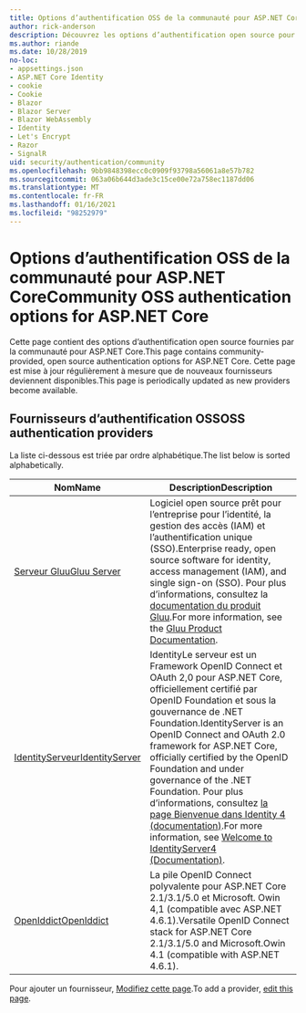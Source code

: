 ```yaml
---
title: Options d’authentification OSS de la communauté pour ASP.NET Core
author: rick-anderson
description: Découvrez les options d’authentification open source pour ASP.NET Core.
ms.author: riande
ms.date: 10/28/2019
no-loc:
- appsettings.json
- ASP.NET Core Identity
- cookie
- Cookie
- Blazor
- Blazor Server
- Blazor WebAssembly
- Identity
- Let's Encrypt
- Razor
- SignalR
uid: security/authentication/community
ms.openlocfilehash: 9bb9848398ecc0c0909f93798a56061a8e57b782
ms.sourcegitcommit: 063a06b644d3ade3c15ce00e72a758ec1187dd06
ms.translationtype: MT
ms.contentlocale: fr-FR
ms.lasthandoff: 01/16/2021
ms.locfileid: "98252979"
---
```

# <a name="community-oss-authentication-options-for-aspnet-core"></a><span data-ttu-id="2e371-103">Options d’authentification OSS de la communauté pour ASP.NET Core</span><span class="sxs-lookup"><span data-stu-id="2e371-103">Community OSS authentication options for ASP.NET Core</span></span>

<span data-ttu-id="2e371-104">Cette page contient des options d’authentification open source fournies par la communauté pour ASP.NET Core.</span><span class="sxs-lookup"><span data-stu-id="2e371-104">This page contains community-provided, open source authentication options for ASP.NET Core.</span></span> <span data-ttu-id="2e371-105">Cette page est mise à jour régulièrement à mesure que de nouveaux fournisseurs deviennent disponibles.</span><span class="sxs-lookup"><span data-stu-id="2e371-105">This page is periodically updated as new providers become available.</span></span>

## <a name="oss-authentication-providers"></a><span data-ttu-id="2e371-106">Fournisseurs d’authentification OSS</span><span class="sxs-lookup"><span data-stu-id="2e371-106">OSS authentication providers</span></span>

<span data-ttu-id="2e371-107">La liste ci-dessous est triée par ordre alphabétique.</span><span class="sxs-lookup"><span data-stu-id="2e371-107">The list below is sorted alphabetically.</span></span>

| <span data-ttu-id="2e371-108">Nom</span><span class="sxs-lookup"><span data-stu-id="2e371-108">Name</span></span> | <span data-ttu-id="2e371-109">Description</span><span class="sxs-lookup"><span data-stu-id="2e371-109">Description</span></span> |
| ---- | ----------- |
| [<span data-ttu-id="2e371-110">Serveur Gluu</span><span class="sxs-lookup"><span data-stu-id="2e371-110">Gluu Server</span></span>](https://gluu.org/) | <span data-ttu-id="2e371-111">Logiciel open source prêt pour l’entreprise pour l’identité, la gestion des accès (IAM) et l’authentification unique (SSO).</span><span class="sxs-lookup"><span data-stu-id="2e371-111">Enterprise ready, open source software for identity, access management (IAM), and single sign-on (SSO).</span></span> <span data-ttu-id="2e371-112">Pour plus d’informations, consultez la [documentation du produit Gluu](https://gluu.org/docs/).</span><span class="sxs-lookup"><span data-stu-id="2e371-112">For more information, see the [Gluu Product Documentation](https://gluu.org/docs/).</span></span> |
| [<span data-ttu-id="2e371-113">IdentityServeur</span><span class="sxs-lookup"><span data-stu-id="2e371-113">IdentityServer</span></span>](https://identityserver.io/) | <span data-ttu-id="2e371-114">IdentityLe serveur est un Framework OpenID Connect et OAuth 2,0 pour ASP.NET Core, officiellement certifié par OpenID Foundation et sous la gouvernance de .NET Foundation.</span><span class="sxs-lookup"><span data-stu-id="2e371-114">IdentityServer is an OpenID Connect and OAuth 2.0 framework for ASP.NET Core, officially certified by the OpenID Foundation and under governance of the .NET Foundation.</span></span> <span data-ttu-id="2e371-115">Pour plus d’informations, consultez [la page Bienvenue dans Identity 4 (documentation)](https://identityserver4.readthedocs.io/en/latest/).</span><span class="sxs-lookup"><span data-stu-id="2e371-115">For more information, see [Welcome to IdentityServer4 (Documentation)](https://identityserver4.readthedocs.io/en/latest/).</span></span> |
| [<span data-ttu-id="2e371-116">OpenIddict</span><span class="sxs-lookup"><span data-stu-id="2e371-116">OpenIddict</span></span>](https://github.com/openiddict/openiddict-core) | <span data-ttu-id="2e371-117">La pile OpenID Connect polyvalente pour ASP.NET Core 2.1/3.1/5.0 et Microsoft. Owin 4,1 (compatible avec ASP.NET 4.6.1).</span><span class="sxs-lookup"><span data-stu-id="2e371-117">Versatile OpenID Connect stack for ASP.NET Core 2.1/3.1/5.0 and Microsoft.Owin 4.1 (compatible with ASP.NET 4.6.1).</span></span> |

<span data-ttu-id="2e371-118">Pour ajouter un fournisseur, [Modifiez cette page](https://github.com/login?return_to=https%3A%2F%2Fgithub.com%2Faspnet%2FDocs%2Fedit%2Fmaster%2Faspnetcore%2Fsecurity%2Fauthentication%2Fcommunity.md).</span><span class="sxs-lookup"><span data-stu-id="2e371-118">To add a provider, [edit this page](https://github.com/login?return_to=https%3A%2F%2Fgithub.com%2Faspnet%2FDocs%2Fedit%2Fmaster%2Faspnetcore%2Fsecurity%2Fauthentication%2Fcommunity.md).</span></span>
